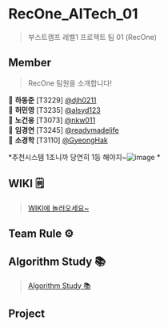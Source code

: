 # RecOne_AITech_01
<!-- 부스트캠프 AI Tech RecSys level1 01조 RecOne 공용 레포지토리 -->

> 부스트캠프 레벨1 프로젝트 팀 01 (RecOne)

<!-- ![image](https://user-images.githubusercontent.com/43198553/99027417-84f43200-25b0-11eb-9ed6-e732acf4fb48.png) -->

## Member
> RecOne 팀원을 소개합니다!

🐯 **하동준** [T3229]  [@djh0211](https://github.com/djh0211) <br/>
🐉 **허민영** [T3235]  [@alsyd123](https://github.com/alsyd123) <br/>
🐯 **노건웅** [T3073] [@nkw011 ](https://github.com/nkw011) <br/>
🐷 **임경연** [T3245]  [@readymadelife](https://github.com/readymadelife) <br/>
🐷 **소경학** [T3110] [@GyeongHak](https://github.com/GyeongHak) <br/>

*추천시스템 1조니까 당연히 1등 해야지~![image](https://user-images.githubusercontent.com/77885587/150486470-adaa22bf-d8b2-4e49-b862-16f7a6d5cbf0.png)
*

<!-- <p align="center"><img src="https://octodex.github.com/images/steroidtocat.png" width="30%"></p> -->


## WIKI 🗒
>[WIKI에 놀러오세요~](https://github.com/djh0211/RecOne_AITech_01/wiki)
>

## Team Rule ⚙️
<!-- - [Ground Rules](https://github.com/boostcamp-2020/IssueTracker-10/wiki/01.-Ground-Rules)
- [Issue Template](https://github.com/boostcamp-2020/IssueTracker-10/wiki/05.-Issue-Template)
- [PR Template](https://github.com/boostcamp-2020/IssueTracker-10/wiki/02.-PR-Template)
- [Commit Template](https://github.com/boostcamp-2020/IssueTracker-10/wiki/03.-Commit-Template)
- [Git Flows & Branch Naming Convention](https://github.com/boostcamp-2020/IssueTracker-10/wiki/04.-Git-Flows-&-Branch-Naming-Convention)
   -->
   
## Algorithm Study 📚
>[Algorithm Study 📚](https://github.com/djh0211/RecOne_AITech_01/tree/main/%EC%95%8C%EA%B3%A0%EB%A6%AC%EC%A6%98%EC%8A%A4%ED%84%B0%EB%94%94)
>
   
## Project
<!-- - [project backlogs](https://docs.google.com/spreadsheets/d/1EuBIlPTZk7xBFAkUquUIizwFApHUo1B9y8EUyKeIBO4/edit?usp=sharing)
- ERD
![issueTracker_ERD](https://user-images.githubusercontent.com/60081031/97946876-f7099180-1dce-11eb-8e95-198a975ba1a9.PNG)
​
​ -->
